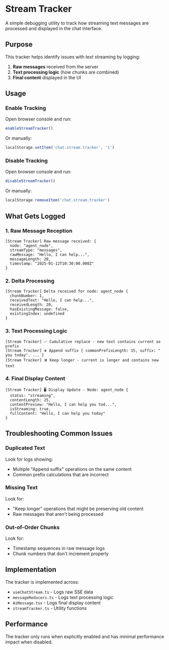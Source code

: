 # Stream Tracker

A simple debugging utility to track how streaming text messages are processed and displayed in the chat interface.

## Purpose

This tracker helps identify issues with text streaming by logging:
1. **Raw messages** received from the server
2. **Text processing logic** (how chunks are combined)
3. **Final content** displayed in the UI

## Usage

### Enable Tracking
Open browser console and run:
```javascript
enableStreamTracker()
```
Or manually:
```javascript
localStorage.setItem('chat.stream.tracker', '1')
```

### Disable Tracking
Open browser console and run:
```javascript
disableStreamTracker()
```
Or manually:
```javascript
localStorage.removeItem('chat.stream.tracker')
```

## What Gets Logged

### 1. Raw Message Reception
```
[Stream Tracker] Raw message received: {
  node: "agent_node",
  streamType: "messages", 
  rawMessage: "Hello, I can help...",
  messageLength: 20,
  timestamp: "2025-01-12T10:30:00.000Z"
}
```

### 2. Delta Processing
```
[Stream Tracker] Delta received for node: agent_node {
  chunkNumber: 1,
  receivedText: "Hello, I can help...",
  receivedLength: 20,
  hasExistingMessage: false,
  existingIndex: undefined
}
```

### 3. Text Processing Logic
```
[Stream Tracker] ✅ Cumulative replace - new text contains current as prefix
[Stream Tracker] ➕ Append suffix { commonPrefixLength: 15, suffix: " you today", ... }
[Stream Tracker] ⏸️ Keep longer - current is longer and contains new text
```

### 4. Final Display Content
```
[Stream Tracker] 🖥️ Display Update - Node: agent_node {
  status: "streaming",
  contentLength: 25,
  contentPreview: "Hello, I can help you tod...",
  isStreaming: true,
  fullContent: "Hello, I can help you today"
}
```

## Troubleshooting Common Issues

### Duplicated Text
Look for logs showing:
- Multiple "Append suffix" operations on the same content
- Common prefix calculations that are incorrect

### Missing Text
Look for:
- "Keep longer" operations that might be preserving old content
- Raw messages that aren't being processed

### Out-of-Order Chunks
Look for:
- Timestamp sequences in raw message logs
- Chunk numbers that don't increment properly

## Implementation

The tracker is implemented across:
- `useChatStream.ts` - Logs raw SSE data
- `messageReducers.ts` - Logs text processing logic  
- `AiMessage.tsx` - Logs final display content
- `streamTracker.ts` - Utility functions

## Performance

The tracker only runs when explicitly enabled and has minimal performance impact when disabled.